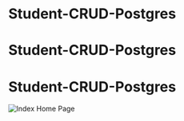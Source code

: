 ﻿# Student-CRUD-Postgres
# Student-CRUD-Postgres
# Student-CRUD-Postgres
![Index Home Page](imagestudentpostgre/web1.png "Index Home Page")

